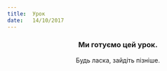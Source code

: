 ```yaml
---
title:  Урок
date:   14/10/2017
---
```


### <center>Ми готуємо цей урок.</center>
<center>Будь ласка, зайдіть пізніше.</center>